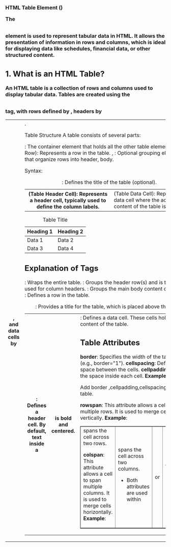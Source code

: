 ### HTML Table Element (<table>)

The <table> element is used to represent tabular data in HTML. It allows the presentation of information in rows and columns, which is ideal for displaying data like schedules, financial data, or other structured content.

## 1. What is an HTML Table?
An HTML table is a collection of rows and columns used to display tabular data. Tables are created using the <table> tag, with rows defined by <tr>, headers by <th>, and data cells by <td>.

Table Structure
A table consists of several parts:

<table>: The container element that holds all the other table elements.
<tr> (Table Row): Represents a row in the table.
<th> (Table Header Cell): Represents a header cell, typically used to define the column labels.
<td> (Table Data Cell): Represents a data cell where the actual content of the table is placed.
<caption>: Defines the title of the table (optional).
<thead>, <tbody>: Optional grouping elements that organize rows into header, body.

Syntax: 

<table>
  <caption>Table Title</caption>
  <thead>
    <tr>
      <th>Heading 1</th>
      <th>Heading 2</th>
    </tr>
  </thead>
  <tbody>
    <tr>
      <td>Data 1</td>
      <td>Data 2</td>
    </tr>
    <tr>
      <td>Data 3</td>
      <td>Data 4</td>
    </tr>
  </tbody>
</table>


## Explanation of Tags
<table>: Wraps the entire table.
<caption>: Provides a title for the table, which is placed above the table.
<thead>: Groups the header row(s) and is typically used for column headers.
<tbody>: Groups the main body content of the table.
<tr>: Defines a row in the table.
<th>: Defines a header cell. By default, text inside a <th> is bold and centered.
<td>: Defines a data cell. These cells hold the main content of the table.

## Table Attributes
**border**: Specifies the width of the table border (e.g., border="1").
**cellspacing**: Defines the space between the cells.
**cellpadding**: Defines the space inside each cell.
**Example**
  <table border="1" cellpadding="10" cellspacing="0"> Add border ,cellpadding,cellspacing to the table.

**rowspan**: This attribute allows a cell to span multiple rows. It is used to merge cells vertically.
**Example**: <td rowspan="2"> spans the cell across two rows.

**colspan**: This attribute allows a cell to span multiple columns. It is used to merge cells horizontally.
**Example**: <td colspan="2"> spans the cell across two columns.

- Both attributes are used within <td> or <th> elements to create complex table layouts.